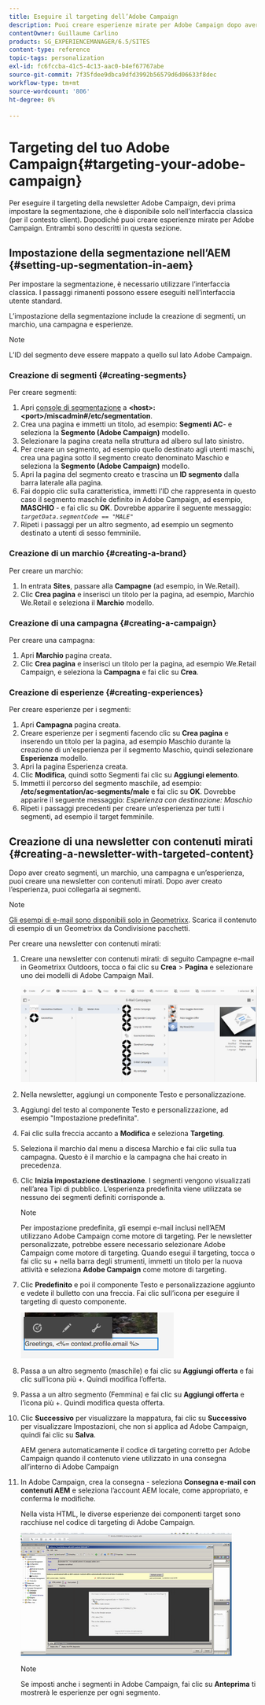 ```yaml
---
title: Eseguire il targeting dell’Adobe Campaign
description: Puoi creare esperienze mirate per Adobe Campaign dopo aver impostato la segmentazione.
contentOwner: Guillaume Carlino
products: SG_EXPERIENCEMANAGER/6.5/SITES
content-type: reference
topic-tags: personalization
exl-id: fc6fccba-41c5-4c13-aac0-b4ef67767abe
source-git-commit: 7f35fdee9dbca9dfd3992b56579d6d06633f8dec
workflow-type: tm+mt
source-wordcount: '806'
ht-degree: 0%

---
```


# Targeting del tuo Adobe Campaign{#targeting-your-adobe-campaign}

Per eseguire il targeting della newsletter Adobe Campaign, devi prima impostare la segmentazione, che è disponibile solo nell’interfaccia classica (per il contesto client). Dopodiché puoi creare esperienze mirate per Adobe Campaign. Entrambi sono descritti in questa sezione.

## Impostazione della segmentazione nell’AEM {#setting-up-segmentation-in-aem}

Per impostare la segmentazione, è necessario utilizzare l’interfaccia classica. I passaggi rimanenti possono essere eseguiti nell’interfaccia utente standard.

L’impostazione della segmentazione include la creazione di segmenti, un marchio, una campagna e esperienze.

>[!NOTE]
>
>L’ID del segmento deve essere mappato a quello sul lato Adobe Campaign.

### Creazione di segmenti {#creating-segments}

Per creare segmenti:

1. Apri [console di segmentazione](http://localhost:4502/miscadmin#/etc/segmentation) a **&lt;host>:&lt;port>/miscadmin#/etc/segmentation**.
1. Crea una pagina e immetti un titolo, ad esempio: **Segmenti AC**- e seleziona la **Segmento (Adobe Campaign)** modello.
1. Selezionare la pagina creata nella struttura ad albero sul lato sinistro.
1. Per creare un segmento, ad esempio quello destinato agli utenti maschi, crea una pagina sotto il segmento creato denominato Maschio e seleziona la **Segmento (Adobe Campaign)** modello.
1. Apri la pagina del segmento creato e trascina un **ID segmento** dalla barra laterale alla pagina.
1. Fai doppio clic sulla caratteristica, immetti l’ID che rappresenta in questo caso il segmento maschile definito in Adobe Campaign, ad esempio, **MASCHIO** - e fai clic su **OK**. Dovrebbe apparire il seguente messaggio: *`targetData.segmentCode == "MALE"`*
1. Ripeti i passaggi per un altro segmento, ad esempio un segmento destinato a utenti di sesso femminile.

### Creazione di un marchio {#creating-a-brand}

Per creare un marchio:

1. In entrata **Sites**, passare alla **Campagne** (ad esempio, in We.Retail).
1. Clic **Crea pagina** e inserisci un titolo per la pagina, ad esempio, Marchio We.Retail e seleziona il **Marchio** modello.

### Creazione di una campagna {#creating-a-campaign}

Per creare una campagna:

1. Apri **Marchio** pagina creata.
1. Clic **Crea pagina** e inserisci un titolo per la pagina, ad esempio We.Retail Campaign, e seleziona la **Campagna** e fai clic su **Crea**.

### Creazione di esperienze {#creating-experiences}

Per creare esperienze per i segmenti:

1. Apri **Campagna** pagina creata.
1. Creare esperienze per i segmenti facendo clic su **Crea pagina** e inserendo un titolo per la pagina, ad esempio Maschio durante la creazione di un&#39;esperienza per il segmento Maschio, quindi selezionare **Esperienza** modello.
1. Apri la pagina Esperienza creata.
1. Clic **Modifica**, quindi sotto Segmenti fai clic su **Aggiungi elemento**.
1. Immetti il percorso del segmento maschile, ad esempio: **/etc/segmentation/ac-segments/male** e fai clic su **OK**. Dovrebbe apparire il seguente messaggio: *Esperienza con destinazione: Maschio*
1. Ripeti i passaggi precedenti per creare un’esperienza per tutti i segmenti, ad esempio il target femminile.

## Creazione di una newsletter con contenuti mirati {#creating-a-newsletter-with-targeted-content}

Dopo aver creato segmenti, un marchio, una campagna e un’esperienza, puoi creare una newsletter con contenuti mirati. Dopo aver creato l’esperienza, puoi collegarla ai segmenti.

>[!NOTE]
>
>[Gli esempi di e-mail sono disponibili solo in Geometrixx](/help/sites-developing/we-retail.md). Scarica il contenuto di esempio di un Geometrixx da Condivisione pacchetti.

Per creare una newsletter con contenuti mirati:

1. Creare una newsletter con contenuti mirati: di seguito Campagne e-mail in Geometrixx Outdoors, tocca o fai clic su **Crea** > **Pagina** e selezionare uno dei modelli di Adobe Campaign Mail.

   ![chlimage_1-188](assets/chlimage_1-188.png)

1. Nella newsletter, aggiungi un componente Testo e personalizzazione.
1. Aggiungi del testo al componente Testo e personalizzazione, ad esempio &quot;Impostazione predefinita&quot;.
1. Fai clic sulla freccia accanto a **Modifica** e seleziona **Targeting**.
1. Seleziona il marchio dal menu a discesa Marchio e fai clic sulla tua campagna. Questo è il marchio e la campagna che hai creato in precedenza.
1. Clic **Inizia impostazione destinazione**. I segmenti vengono visualizzati nell’area Tipi di pubblico. L’esperienza predefinita viene utilizzata se nessuno dei segmenti definiti corrisponde a.

   >[!NOTE]
   >
   >Per impostazione predefinita, gli esempi e-mail inclusi nell’AEM utilizzano Adobe Campaign come motore di targeting. Per le newsletter personalizzate, potrebbe essere necessario selezionare Adobe Campaign come motore di targeting. Quando esegui il targeting, tocca o fai clic su + nella barra degli strumenti, immetti un titolo per la nuova attività e seleziona **Adobe Campaign** come motore di targeting.

1. Clic **Predefinito** e poi il componente Testo e personalizzazione aggiunto e vedete il bulletto con una freccia. Fai clic sull’icona per eseguire il targeting di questo componente.

   ![chlimage_1-189](assets/chlimage_1-189.png)

1. Passa a un altro segmento (maschile) e fai clic su **Aggiungi offerta** e fai clic sull’icona più +. Quindi modifica l’offerta.
1. Passa a un altro segmento (Femmina) e fai clic su **Aggiungi offerta** e l’icona più +. Quindi modifica questa offerta.
1. Clic **Successivo** per visualizzare la mappatura, fai clic su **Successivo** per visualizzare Impostazioni, che non si applica ad Adobe Campaign, quindi fai clic su **Salva**.

   AEM genera automaticamente il codice di targeting corretto per Adobe Campaign quando il contenuto viene utilizzato in una consegna all’interno di Adobe Campaign

1. In Adobe Campaign, crea la consegna - seleziona **Consegna e-mail con contenuti AEM** e seleziona l’account AEM locale, come appropriato, e conferma le modifiche.

   Nella vista HTML, le diverse esperienze dei componenti target sono racchiuse nel codice di targeting di Adobe Campaign.

   ![chlimage_1-190](assets/chlimage_1-190.png)

   >[!NOTE]
   >
   >Se imposti anche i segmenti in Adobe Campaign, fai clic su **Anteprima** ti mostrerà le esperienze per ogni segmento.
